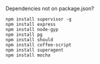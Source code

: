 Dependencies not on package.json?

```
npm install supervisor -g
npm install express
npm install node-gyp
npm install pg
npm install should
npm install coffee-script
npm install superagent
npm install mocha
```